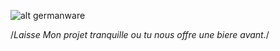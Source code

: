 ![alt germanware](https://pbs.twimg.com/profile_images/2434512166/U_Mad_Bro_RE_Do_you_have_to_have_the_last_word-s469x428-137106.jpg)

/*Laisse Mon projet tranquille ou tu nous offre une biere avant.*/
